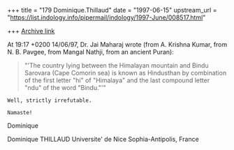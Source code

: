 +++
title = "179 Dominique.Thillaud"
date = "1997-06-15"
upstream_url = "https://list.indology.info/pipermail/indology/1997-June/008517.html"

+++
[Archive link](https://list.indology.info/pipermail/indology/1997-June/008517.html)

At 19:17 +0200 14/06/97, Dr. Jai Maharaj wrote (from A. Krishna Kumar, from
N. B. Pavgee, from Mangal Nathji, from an ancient Puran):

>   "'The country lying between the Himalayan mountain
>and Bindu Sarovara (Cape Comorin sea) is known as
>Hindusthan by combination of the first letter "hi" of
>"Himalaya" and the last compound letter "ndu" of the
>word "Bindu."'"

	Well, strictly irrefutable.

	Namaste!
Dominique

Dominique THILLAUD
Universite' de Nice Sophia-Antipolis, France







